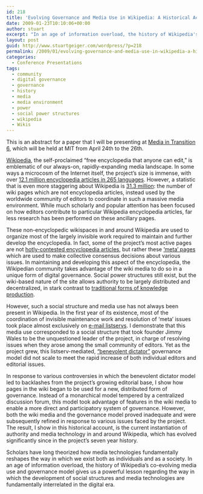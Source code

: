 ```yaml
---
id: 218
title: 'Evolving Governance and Media Use in Wikipedia: A Historical Account'
date: 2009-01-23T10:10:06+00:00
author: stuart
excerpt: "In an age of information overload, the history of Wikipedia's co-evolving media use and governance model gives us a powerful lesson regarding the way in which the development of social structures and media technologies are fundamentally interrelated in the digital era.   "
layout: post
guid: http://www.stuartgeiger.com/wordpress/?p=218
permalink: /2009/01/evolving-governance-and-media-use-in-wikipedia-a-historical-account/
categories:
  - Conference Presentations
tags:
  - community
  - digital governance
  - governance
  - history
  - media
  - media environment
  - power
  - social power structures
  - wikipedia
  - Wikis
---
```

This is an abstract for a paper that I will be presenting at [Media in Transition 6](http://web.mit.edu/comm-forum/mit6/), which will be held at MIT from April 24th to the 26th.
  
<!--more-->


  
[Wikipedia](http://en.wikipedia.org), the self-proclaimed “free encyclopedia that anyone can edit,” is emblematic of our always-on, rapidly-expanding media landscape. In some ways a microcosm of the Internet itself, the project’s size is immense, with over [12.1 million encyclopedia articles in 265 languages](http://en.wikipedia.org/w/index.php?oldid=264240099). However, a statistic that is even more staggering about Wikipedia is [31.3 million](http://meta.wikimedia.org/w/index.php?oldid=1350966#Grand_Total): the number of wiki pages which are not encyclopedia articles, instead used by the worldwide community of editors to coordinate in such a massive media environment. While much scholarly and popular attention has been focused on how editors contribute to particular Wikipedia encyclopedia articles, far less research has been performed on these ancillary pages.

These non-encyclopedic wikispaces in and around Wikipedia are used to organize most of the largely invisible work required to maintain and further develop the encyclopedia. In fact, some of the project’s most active pages are not [hotly-contested encyclopedia articles](http://en.wikipedia.org/wiki/Creationism), but rather these [&#8216;meta&#8217; pages](http://meta.wikimedia.org/wiki/Stewards/elections_2009) which are used to make collective consensus decisions about various issues. In maintaining and developing this aspect of the encyclopedia, the Wikipedian community takes advantage of the wiki media to do so in a unique form of digital governance. Social power structures still exist, but the wiki-based nature of the site allows authority to be largely distributed and decentralized, in stark contrast to [traditional forms of knowledge production](http://www.britannica.com).

However, such a social structure and media use has not always been present in Wikipedia. In the first year of its existence, most of the coordination of invisible maintenance work and resolution of &#8216;meta&#8217; issues took place almost exclusively on [e-mail listservs](http://meta.wikimedia.org/wiki/Mailing_lists/overview). I demonstrate that this media use corresponded to a social structure that took founder Jimmy Wales to be the unquestioned leader of the project, in charge of resolving issues when they arose among the small community of editors. Yet as the project grew, this listserv-mediated, [“benevolent dictator”](http://meta.wikimedia.org/wiki/Benevolent_dictator) governance model did not scale to meet the rapid increase of both individual editors and editorial issues.

In response to various controversies in which the benevolent dictator model led to backlashes from the project’s growing editorial base, I show how pages in the wiki began to be used for a new, distributed form of governance. Instead of a monarchical model tempered by a centralized discussion forum, this model took advantage of features in the wiki media to enable a more direct and participatory system of governance. However, both the wiki media and the governance model proved inadequate and were subsequently refined in response to various issues faced by the project. The result, I show in this historical account, is the current instantiation of authority and media technology in and around Wikipedia, which has evolved significantly since in the project&#8217;s seven year history.

Scholars have long theorized how media technologies fundamentally reshapes the way in which we exist both as individuals and as a society. In an age of information overload, the history of Wikipedia&#8217;s co-evolving media use and governance model gives us a powerful lesson regarding the way in which the development of social structures and media technologies are fundamentally interrelated in the digital era.